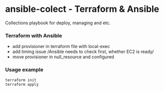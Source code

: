 # ansible-colect - Terraform & Ansible
Collections playbook for deploy, managing and etc.

### Terraform with Ansible
- add provisioner in terraform file with local-exec
- add timing issue /Ansible needs to check first, whether EC2 is ready/
- move provisioner in null_resource and configured

### Usage example
    terraform init
    terraform apply
    